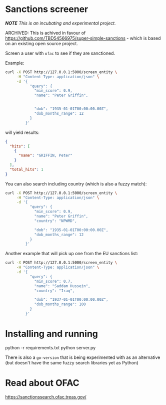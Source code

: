 # Sanctions screener

*__NOTE__ This is an incubating and experimental project.*

ARCHIVED: This is achived in favour of https://github.com/TBD54566975/super-simple-sanctions - which is based on an existing open source project. 

Screen a user with `ofac` to see if they are sanctioned. 


Example: 

```sh
curl -X POST http://127.0.0.1:5000/screen_entity \
     -H "Content-Type: application/json" \
     -d '{
           "query": {
             "min_score": 0.9,
             "name": "Peter Griffin",


             "dob": "1935-01-01T00:00:00.00Z",
             "dob_months_range": 12
           }
         }'
```

will yield results: 

```json
{
  "hits": [
    {
      "name": "GRIFFIN, Peter"
    }
  ],
  "total_hits": 1
}
```

You can also search including country (which is also a fuzzy match): 
```sh
curl -X POST http://127.0.0.1:5000/screen_entity \
     -H "Content-Type: application/json" \
     -d '{
           "query": {
             "min_score": 0.9,
             "name": "Peter Griffin",
             "country": "NPWMD",

             "dob": "1935-01-01T00:00:00.00Z",
             "dob_months_range": 12
           }
         }'
```         

Another example that will pick up one from the EU sanctions list:
```sh
curl -X POST http://127.0.0.1:5000/screen_entity \
     -H "Content-Type: application/json" \
     -d '{
           "query": {
             "min_score": 0.7,
             "name": "Saddam Hussein",
             "country": "Iraq",

             "dob": "1937-01-01T00:00:00.00Z",
             "dob_months_range": 100
           }
         }'
```         

# Installing and running

python -r requirements.txt
python server.py

There is also a `go-version` that is being experimented with as an alternative (but doesn't have the same fuzzy search libraries yet as Python)

# Read about OFAC

https://sanctionssearch.ofac.treas.gov/

